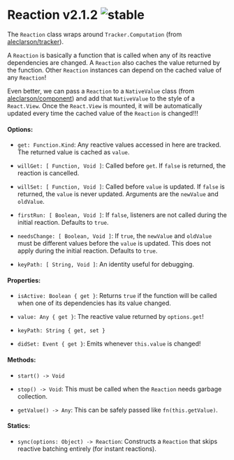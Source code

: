 
# Reaction v2.1.2 ![stable](https://img.shields.io/badge/stability-stable-4EBA0F.svg?style=flat)

The `Reaction` class wraps around `Tracker.Computation` (from [aleclarson/tracker](https://github.com/aleclarson/tracker)).

A `Reaction` is basically a function that is called when any of its reactive dependencies
are changed. A `Reaction` also caches the value returned by the function. Other `Reaction`
instances can depend on the cached value of any `Reaction`!

Even better, we can pass a `Reaction` to a `NativeValue` class (from [aleclarson/component](https://github.com/aleclarson/component))
and add that `NativeValue` to the style of a `React.View`. Once the `React.View`
is mounted, it will be automatically updated every time the cached value of the
`Reaction` is changed!!!

#### Options:

- `get: Function.Kind`: Any reactive values accessed in here are tracked. The returned value is cached as `value`.

- `willGet: [ Function, Void ]`: Called before `get`. If `false` is returned, the reaction is cancelled.

- `willSet: [ Function, Void ]`: Called before `value` is updated. If `false` is returned, the `value` is never updated. Arguments are the `newValue` and `oldValue`.

- `firstRun: [ Boolean, Void ]`: If `false`, listeners are not called during the initial reaction. Defaults to `true`.

- `needsChange: [ Boolean, Void ]`: If `true`, the `newValue` and `oldValue` must be different values before the `value` is updated. This does not apply during the initial reaction. Defaults to `true`.

- `keyPath: [ String, Void ]`: An identity useful for debugging.

#### Properties:

- `isActive: Boolean { get }`: Returns `true` if the function will be called when one of its dependencies has its value changed.

- `value: Any { get }`: The reactive value returned by `options.get`!

- `keyPath: String { get, set }`

- `didSet: Event { get }`: Emits whenever `this.value` is changed!

#### Methods:

- `start() -> Void`

- `stop() -> Void`: This must be called when the `Reaction` needs garbage collection.

- `getValue() -> Any`: This can be safely passed like `fn(this.getValue)`.

#### Statics:

- `sync(options: Object) -> Reaction`: Constructs a `Reaction` that skips reactive batching entirely (for instant reactions).
